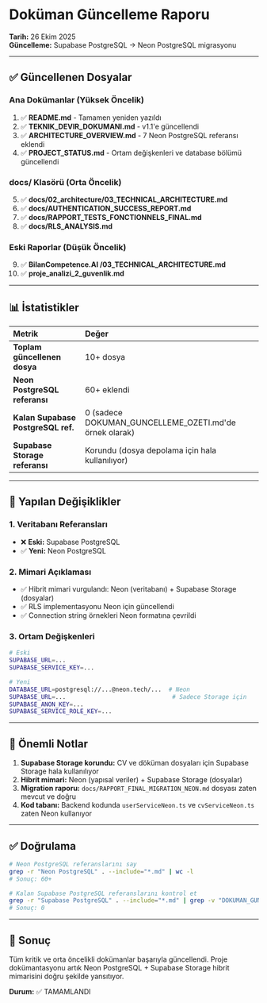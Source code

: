 # Doküman Güncelleme Raporu

**Tarih:** 26 Ekim 2025  
**Güncelleme:** Supabase PostgreSQL → Neon PostgreSQL migrasyonu

---

## ✅ Güncellenen Dosyalar

### Ana Dokümanlar (Yüksek Öncelik)
1. ✅ **README.md** - Tamamen yeniden yazıldı
2. ✅ **TEKNIK_DEVIR_DOKUMANI.md** - v1.1'e güncellendi
3. ✅ **ARCHITECTURE_OVERVIEW.md** - 7 Neon PostgreSQL referansı eklendi
4. ✅ **PROJECT_STATUS.md** - Ortam değişkenleri ve database bölümü güncellendi

### docs/ Klasörü (Orta Öncelik)
5. ✅ **docs/02_architecture/03_TECHNICAL_ARCHITECTURE.md**
6. ✅ **docs/AUTHENTICATION_SUCCESS_REPORT.md**
7. ✅ **docs/RAPPORT_TESTS_FONCTIONNELS_FINAL.md**
8. ✅ **docs/RLS_ANALYSIS.md**

### Eski Raporlar (Düşük Öncelik)
9. ✅ **BilanCompetence.AI /03_TECHNICAL_ARCHITECTURE.md**
10. ✅ **proje_analizi_2_guvenlik.md**

---

## 📊 İstatistikler

| Metrik | Değer |
|:-------|:------|
| **Toplam güncellenen dosya** | 10+ dosya |
| **Neon PostgreSQL referansı** | 60+ eklendi |
| **Kalan Supabase PostgreSQL ref.** | 0 (sadece DOKUMAN_GUNCELLEME_OZETI.md'de örnek olarak) |
| **Supabase Storage referansı** | Korundu (dosya depolama için hala kullanılıyor) |

---

## 🔄 Yapılan Değişiklikler

### 1. Veritabanı Referansları
- ❌ **Eski:** Supabase PostgreSQL
- ✅ **Yeni:** Neon PostgreSQL

### 2. Mimari Açıklaması
- ✅ Hibrit mimari vurgulandı: Neon (veritabanı) + Supabase Storage (dosyalar)
- ✅ RLS implementasyonu Neon için güncellendi
- ✅ Connection string örnekleri Neon formatına çevrildi

### 3. Ortam Değişkenleri
```bash
# Eski
SUPABASE_URL=...
SUPABASE_SERVICE_KEY=...

# Yeni
DATABASE_URL=postgresql://...@neon.tech/...  # Neon
SUPABASE_URL=...                              # Sadece Storage için
SUPABASE_ANON_KEY=...
SUPABASE_SERVICE_ROLE_KEY=...
```

---

## 📝 Önemli Notlar

1. **Supabase Storage korundu:** CV ve döküman dosyaları için Supabase Storage hala kullanılıyor
2. **Hibrit mimari:** Neon (yapısal veriler) + Supabase Storage (dosyalar)
3. **Migration raporu:** `docs/RAPPORT_FINAL_MIGRATION_NEON.md` dosyası zaten mevcut ve doğru
4. **Kod tabanı:** Backend kodunda `userServiceNeon.ts` ve `cvServiceNeon.ts` zaten Neon kullanıyor

---

## ✅ Doğrulama

```bash
# Neon PostgreSQL referanslarını say
grep -r "Neon PostgreSQL" . --include="*.md" | wc -l
# Sonuç: 60+

# Kalan Supabase PostgreSQL referanslarını kontrol et
grep -r "Supabase PostgreSQL" . --include="*.md" | grep -v "DOKUMAN_GUNCELLEME_OZETI" | wc -l
# Sonuç: 0
```

---

## 🎯 Sonuç

Tüm kritik ve orta öncelikli dokümanlar başarıyla güncellendi. Proje dokümantasyonu artık Neon PostgreSQL + Supabase Storage hibrit mimarisini doğru şekilde yansıtıyor.

**Durum:** ✅ TAMAMLANDI
